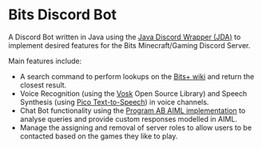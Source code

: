 # Bits Discord Bot

A Discord Bot written in Java using the [Java Discord Wrapper (JDA)](https://github.com/DV8FromTheWorld/JDA) to implement desired features for the Bits Minecraft/Gaming Discord Server.

Main features include:
* A search command to perform lookups on the [Bits+ wiki](https://wiki.plus.bits.team) and return the closest result.
* Voice Recognition (using the [Vosk](https://alphacephei.com/vosk/) Open Source Library) and Speech Synthesis (using [Pico Text-to-Speech](https://www.openhab.org/addons/voice/picotts/)) in voice channels.
* Chat Bot functionality using the [Program AB AIML implementation](https://code.google.com/archive/p/program-ab/) to analyse queries and provide custom responses modelled in AIML.
* Manage the assigning and removal of server roles to allow users to be contacted based on the games they like to play.